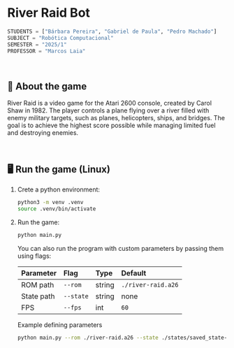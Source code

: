 # River Raid Bot

```python
STUDENTS = ["Bárbara Pereira", "Gabriel de Paula", "Pedro Machado"]
SUBJECT = "Robótica Computacional"
SEMESTER = "2025/1"
PROFESSOR = "Marcos Laia"
```

&nbsp;

## 👾 About the game

River Raid is a video game for the Atari 2600 console, created by Carol Shaw in 1982. The player controls a plane flying over a river filled with enemy military targets, such as planes, helicopters, ships, and bridges. The goal is to achieve the highest score possible while managing limited fuel and destroying enemies.

&nbsp;

## 🖥️ Run the game (Linux)

1) Crete a python environment:

    ```bash
    python3 -m venv .venv
    source .venv/bin/activate
    ```

2) Run the game:

    ```bash
    python main.py
    ```

    You can also run the program with custom parameters by passing them using flags:

    |Parameter|Flag|Type|Default|
    |:-|:-|:-|:-|
    |ROM path|`--rom`|string|`./river-raid.a26`|
    |State path|`--state`|string|none|
    |FPS|`--fps`|int|`60`|

    Example defining parameters

    ```bash
    python main.py --rom ./river-raid.a26 --state ./states/saved_state-3.bin --fps 30
    ```
